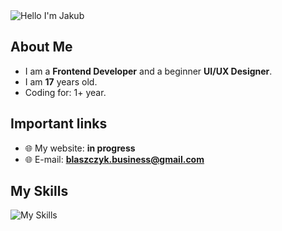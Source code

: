 <img alt="Hello I'm Jakub" align="center" src="https://readme-typing-svg.demolab.com?font=Fira+Code&size=19&pause=5000&color=5ABFA3&center=false&vCenter=true&width=435&lines=Hello+ I'm Jakub!">

## About Me

- I am a **Frontend Developer** and a beginner **UI/UX Designer**.
- I am **17** years old.
- Coding for: 1+ year.

## Important links

- 🌐 My website: **in progress**
- 🌐 E-mail: **blaszczyk.business@gmail.com**

## My Skills

![My Skills](https://skillicons.dev/icons?i=github,sass,css,html,js,figma)
